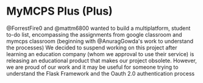 # MyMCPS Plus (Plus)
@ForrestFire0 and @mattm6800 wanted to build a multiplatform, student to-do list, encompassing the assignments from google classroom and mymcps classroom (beginning with @AnuragGowda's work to understand the processes)
We decided to suspend working on this project after learning an education company (whom we approval to use their service) is releasing an educational product that makes our project obsolete.
However, we are proud of our work and it may be useful for someone trying to understand the Flask Framework and the Oauth 2.0 authentication process
